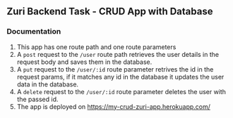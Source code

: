 ## Zuri Backend Task - CRUD App with Database
### Documentation
1. This app has one route path and one route parameters 
2. A `post` request to the `/user` route path retrieves the user details in the request body and saves them in the database.
3. A `put` request to the `/user/:id` route parameter retrives the id in the request params, if it matches any id in the database it updates the user data in the database.
4. A `delete` request to the `/user/:id` route parameter deletes the user with the passed id.
5. The app is deployed on https://my-crud-zuri-app.herokuapp.com/